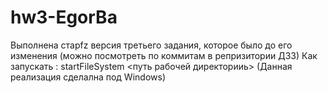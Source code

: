 # hw3-EgorBa
Выполнена старfz  версия третьего задания, которое было до его изменения (можно посмотреть по коммитам в репризитории ДЗ3)
Как запускать : startFileSystem <путь рабочей директорииь>
(Данная реализация сделална под Windows)

